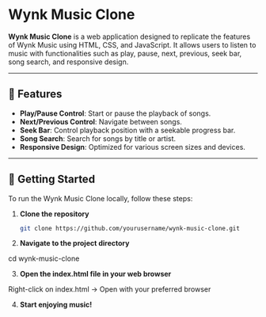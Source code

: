 # Wynk Music Clone

**Wynk Music Clone** is a web application designed to replicate the features of Wynk Music using HTML, CSS, and JavaScript. It allows users to listen to music with functionalities such as play, pause, next, previous, seek bar, song search, and responsive design.

---

## 🎵 Features

- **Play/Pause Control**: Start or pause the playback of songs.
- **Next/Previous Control**: Navigate between songs.
- **Seek Bar**: Control playback position with a seekable progress bar.
- **Song Search**: Search for songs by title or artist.
- **Responsive Design**: Optimized for various screen sizes and devices.

---

## 🚀 Getting Started

To run the Wynk Music Clone locally, follow these steps:

1. **Clone the repository**

   ```bash
   git clone https://github.com/yourusername/wynk-music-clone.git
   
2. **Navigate to the project directory**

cd wynk-music-clone

3. **Open the index.html file in your web browser**

Right-click on index.html -> Open with your preferred browser

4. **Start enjoying music!**


